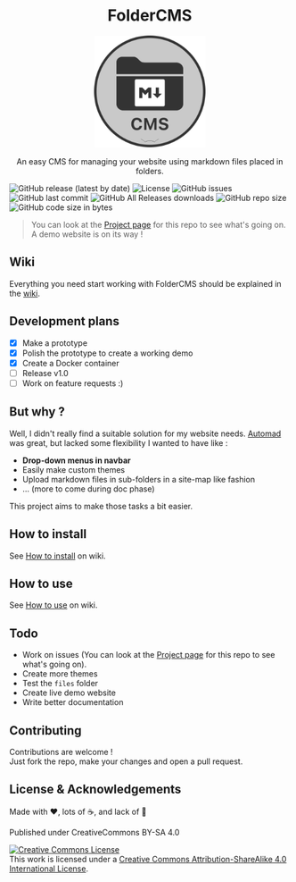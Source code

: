 <h1 align="center">FolderCMS</h1>

<p align="center">
	<img width="200" height="200" margin-right="100%" src="https://raw.githubusercontent.com/fred-corp/folderCMS/main/website-examples/Demo/images/favicon.ico">
</p>

<p align="center">An easy CMS for managing your website using markdown files placed in folders.</p>
<p align="center">

![GitHub release (latest by date)](https://img.shields.io/github/v/release/fred-corp/folderCMS)
![License](https://img.shields.io/github/license/fred-corp/folderCMS)
![GitHub issues](https://img.shields.io/github/issues/fred-corp/folderCMS)
![GitHub last commit](https://img.shields.io/github/last-commit/fred-corp/folderCMS)
![GitHub All Releases downloads](https://img.shields.io/github/downloads/fred-corp/folderCMS/total)
![GitHub repo size](https://img.shields.io/github/repo-size/fred-corp/folderCMS)
![GitHub code size in bytes](https://img.shields.io/github/languages/code-size/fred-corp/folderCMS)

> You can look at the [Project page](https://github.com/users/fred-corp/projects/1/views/4) for this repo to see what's going on.  
> A demo website is on its way !

## Wiki

Everything you need start working with FolderCMS should be explained in the [wiki](https://github.com/fred-corp/folderCMS/wiki).

## Development plans

* [x] Make a prototype
* [x] Polish the prototype to create a working demo
* [x] Create a Docker container
* [ ] Release v1.0
* [ ] Work on feature requests :)

## But why ?

Well, I didn't really find a suitable solution for my website needs. [Automad](https://automad.org) was great, but lacked some flexibility I wanted to have like :

* **Drop-down menus in navbar**  
* Easily make custom themes  
* Upload markdown files in sub-folders in a site-map like fashion
* ... (more to come during doc phase)

This project aims to make those tasks a bit easier.

## How to install

See [How to install](https://github.com/fred-corp/folderCMS/wiki/How-to-install) on wiki.

## How to use

See [How to use](https://github.com/fred-corp/folderCMS/wiki/How-to-use) on wiki.

## Todo

* Work on issues (You can look at the [Project page](https://github.com/users/fred-corp/projects/1/views/4) for this repo to see what's going on).  
* Create more themes
* Test the ```files``` folder
* Create live demo website  
* Write better documentation  

## Contributing

Contributions are welcome !  
Just fork the repo, make your changes and open a pull request.

## License & Acknowledgements

Made with ❤️, lots of ☕️, and lack of 🛌

Published under CreativeCommons BY-SA 4.0

[![Creative Commons License](https://i.creativecommons.org/l/by-sa/4.0/88x31.png)](http://creativecommons.org/licenses/by-sa/4.0/)  
This work is licensed under a [Creative Commons Attribution-ShareAlike 4.0 International License](https://creativecommons.org/licenses/by-sa/4.0/).
